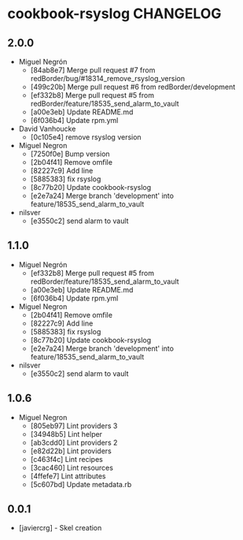 cookbook-rsyslog CHANGELOG
===============

## 2.0.0

  - Miguel Negrón
    - [84ab8e7] Merge pull request #7 from redBorder/bug/#18314_remove_rsyslog_version
    - [499c20b] Merge pull request #6 from redBorder/development
    - [ef332b8] Merge pull request #5 from redBorder/feature/18535_send_alarm_to_vault
    - [a00e3eb] Update README.md
    - [6f036b4] Update rpm.yml
  - David Vanhoucke
    - [0c105e4] remove rsyslog version
  - Miguel Negron
    - [7250f0e] Bump version
    - [2b04f41] Remove omfile
    - [82227c9] Add line
    - [5885383] fix rsyslog
    - [8c77b20] Update cookbook-rsyslog
    - [e2e7a24] Merge branch 'development' into feature/18535_send_alarm_to_vault
  - nilsver
    - [e3550c2] send alarm to vault

## 1.1.0

  - Miguel Negrón
    - [ef332b8] Merge pull request #5 from redBorder/feature/18535_send_alarm_to_vault
    - [a00e3eb] Update README.md
    - [6f036b4] Update rpm.yml
  - Miguel Negron
    - [2b04f41] Remove omfile
    - [82227c9] Add line
    - [5885383] fix rsyslog
    - [8c77b20] Update cookbook-rsyslog
    - [e2e7a24] Merge branch 'development' into feature/18535_send_alarm_to_vault
  - nilsver
    - [e3550c2] send alarm to vault

## 1.0.6

  - Miguel Negron
    - [805eb97] Lint providers 3
    - [34948b5] Lint helper
    - [ab3cdd0] Lint providers 2
    - [e82d22b] Lint providers
    - [c463f4c] Lint recipes
    - [3cac460] Lint resources
    - [4ffefe7] Lint attributes
    - [5c607bd] Update metadata.rb

0.0.1
-----
- [javiercrg] - Skel creation